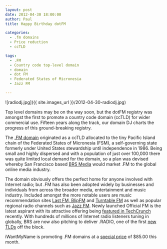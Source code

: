 ```yaml
---
layout: post
date: 2012-04-30 18:00:00
author: Paul
title: Happy Birthday dotFM

categories:
  - .fm domains
  - Price reduction
  - ccTLD

tags:
  - .FM
  - Country code top-level domain
  - domain
  - dot FM
  - Federated States of Micronesia
  - Jazz FM

---
```


![radiodj.jpg]({{ site.images_url }}/2012-04-30-radiodj.jpg)

Top level domains may be on the way soon, but the dotFM registry was amongst the first to promote a country code domain (ccTLD) for wider commercial use. Fifteen years along the track, our domain DJ charts the progress of this ground-breaking registry.

The [.FM domain](https://iwantmyname.com/domains/fm-domain-name-registration-for-federated-states-of-micronesia) originated as a ccTLD allocated to the tiny Pacific Island chain of the Federated States of Micronesia (FSM), a self-governing state formerly under United States stewardship until independence in 1986. Being small and highly dispersed and with a population of just over 100,000 there was quite limited local demand for the domain, so a plan was devised whereby San Francisco based [BRS Media](http://www.brsmedia.fm/about_us.html) would market .FM to the global online media industry.

The domain obviously offers the perfect home for anyone involved with Internet radio; but .FM has also been adopted widely by businesses and individuals from across the broader media, entertainment and music industry. Included amongst the more notable users are music recommendation sites [Last FM](http://www.last.fm/),[ BlipFM](http://blip.fm/) and [Turntable FM](http://turntable.fm/) as well as popular regional radio channels such as [Jazz FM](http://www.jazz.fm/). Newly launched Official FM is the latest aspirant with its attractive offering being [featured in TechCrunch](http://techcrunch.com/2012/04/23/official-fm-launches-its-new-music-promotion-platform/) recently. With hundreds of millions of Internet radio listeners tuning in globally, BRS are now also pitching to deliver .RADIO, one of the first [new TLDs](http://blog.iwantmyname.com/2011/06/new-top-level-domain-extensions-are-coming.html) off the block.

iWantMyName is promoting .FM domains at a [special price](https://iwantmyname.com/domains/fm-domain-name-registration-for-federated-states-of-micronesia) of $85.00 this month.
